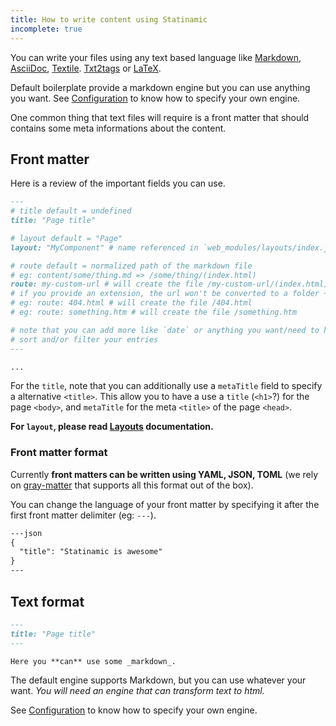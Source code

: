 ```yaml
---
title: How to write content using Statinamic
incomplete: true
---
```


You can write your files using any text based language like
[Markdown](https://en.wikipedia.org/wiki/Markdown),
[AsciiDoc](https://en.wikipedia.org/wiki/AsciiDoc),
[Textile](https://en.wikipedia.org/wiki/Textile_(markup_language)).
[Txt2tags](https://en.wikipedia.org/wiki/Txt2tags) or
[LaTeX](https://en.wikipedia.org/wiki/LaTeX).

Default boilerplate provide a markdown engine but you can use anything you want.
See [Configuration](./configuration/) to know how to specify your own engine.

One common thing that text files will require is a front matter that should
contains some meta informations about the content.

## Front matter

Here is a review of the important fields you can use.


```md
---
# title default = undefined
title: "Page title"

# layout default = "Page"
layout: "MyComponent" # name referenced in `web_modules/layouts/index.js`

# route default = normalized path of the markdown file
# eg: content/some/thing.md => /some/thing/(index.html)
route: my-custom-url # will create the file /my-custom-url/(index.html)
# if you provide an extension, the url won't be converted to a folder + index.html
# eg: route: 404.html # will create the file /404.html
# eg: route: something.htm # will create the file /something.htm

# note that you can add more like `date` or anything you want/need to help you
# sort and/or filter your entries
---

...
```

For the ``title``, note that you can additionally use a ``metaTitle`` field to
specify a alternative ``<title>``.
This allow you to have a use a ``title`` (``<h1>``?) for the page ``<body>``,
and ``metaTitle`` for the meta ``<title>`` of the page ``<head>``.

**For `layout`, please read [Layouts](../layouts/) documentation.**

### Front matter format

Currently **front matters can be written using YAML, JSON, TOML** (we rely on
[gray-matter](https://www.npmjs.com/package/gray-matter) that supports all this
format out of the box).

You can change the language of your front matter by specifying it after the
first front matter delimiter (eg: ``---``).

```markdown
---json
{
  "title": "Statinamic is awesome"
}
---
```

## Text format

```md
---
title: "Page title"
---

Here you **can** use some _markdown_.
```

The default engine supports Markdown, but you can use whatever your want.
_You will need an engine that can transform text to html._

See [Configuration](./configuration/) to know how to specify your own engine.
